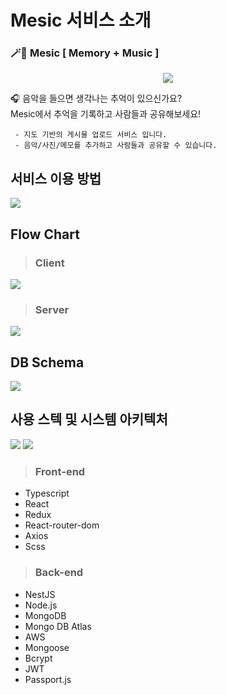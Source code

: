 # Mesic 서비스 소개



### 🪄🔮  Mesic [ Memory + Music ]  

<p align="center">
<img src="https://img1.daumcdn.net/thumb/R1280x0/?scode=mtistory2&fname=https%3A%2F%2Fblog.kakaocdn.net%2Fdn%2FYyf7g%2Fbtq6v9QQthx%2FxuK3sot4SxIt5WklNifTd0%2Fimg.png" />
</p>

🎧 음악을 들으면 생각나는 추억이 있으신가요?   
Mesic에서 추억을 기록하고 사람들과 공유해보세요!


     - 지도 기반의 게시물 업로드 서비스 입니다.  
     - 음악/사진/메모를 추가하고 사람들과 공유할 수 있습니다.
     

    
## 서비스 이용 방법

![](https://github.com/Gwan-Woo-Jeong/mesic_gifs/blob/main/mesic-steps.png?raw=true)


## Flow Chart
>### Client
![](https://github.com/Gwan-Woo-Jeong/mesic_gifs/blob/main/mesic-flowchart.jpeg?raw=true)
>### Server
![](https://github.com/Gwan-Woo-Jeong/mesic_gifs/blob/main/server-flowchart.jpeg?raw=true)

## DB Schema
![](https://github.com/Gwan-Woo-Jeong/mesic_gifs/blob/main/DBschema.jpeg?raw=true)

## 사용 스텍 및 시스템 아키텍처

![](https://cdn.discordapp.com/attachments/836032297622175820/850248630257319936/mesic-tech-stack.jpg)
![](https://github.com/Gwan-Woo-Jeong/mesic_gifs/blob/main/mesic-architecture.png?raw=true)

>### Front-end

- Typescript
- React 
- Redux
- React-router-dom
- Axios
- Scss


>### Back-end

- NestJS
- Node.js
- MongoDB
- Mongo DB Atlas
- AWS
- Mongoose
- Bcrypt
- JWT
- Passport.js

